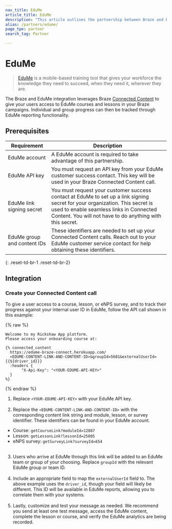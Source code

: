 ```yaml
---
nav_title: EduMe
article_title: EduMe
description: "This article outlines the partnership between Braze and EduMe, a mobile-based training tool that allows you to leverage Braze Connected Content to give your users access to EduMe courses and lessons in your Braze campaigns."
alias: /partners/edume/
page_tpe: partner
search_tag: Partner

---
```


# EduMe

> [EduMe](https://edume.com) is a mobile-based training tool that gives your workforce the knowledge they need to succeed, when they need it, wherever they are. 

The Braze and EduMe integration leverages Braze [Connected Content]({{site.baseurl}}/user_guide/personalization_and_dynamic_content/connected_content/about_connected_content/#about-connected-content) to give your users access to EduMe courses and lessons in your Braze campaigns. Individual and group progress can then be tracked through EduMe reporting functionality.

## Prerequisites

| Requirement | Description |
|---|---|
| EduMe account | A EduMe account is required to take advantage of this partnership. |
| EduMe API key | You must request an API key from your EduMe customer success contact. This key will be used in your Braze Connected Content call. |
| EduMe link signing secret | You must request your customer success contact at EduMe to set up a link signing secret for your organization. This secret is used to enable seamless links in Connected Content. You will not have to do anything with this secret. |
| EduMe group and content IDs | These identifiers are needed to set up your Connected Content calls. Reach out to your EduMe customer service contact for help obtaining these identifiers. |
{: .reset-td-br-1 .reset-td-br-2}

## Integration

### Create your Connected Content call

To give a user access to a course, lesson, or eNPS survey, and to track their progress against your internal user ID in EduMe, follow the API call shown in this example:

{% raw %}
```
Welcome to my Rickshaw App platform.
Please access your onboarding course at:

{% connected_content
  https://edume-braze-connect.herokuapp.com/
  <EDUME-CONTENT-LINK-AND-CONTENT-ID>&groupId=5681&externalUserId={{${driver_id}}}
  :headers {
       "X-Api-Key": "<YOUR-EDUME-API-KEY>"
  }
%}
```
{% endraw %}

1. Replace `<YOUR-EDUME-API-KEY>` with your EduMe API key.<br><br>
2. Replace the `<EDUME-CONTENT-LINK-AND-CONTENT-ID>` with the corresponding content link string and module, lesson, or survey identifier. These identifiers can be found in your EduMe account.
  - Course: `getCourseLink?moduleId=12087`
  - Lesson: `getLessonLink?lessonId=25805`
  - eNPS survey: `getSurveyLink?surveyId=654`<br><br>
3. Users who arrive at EduMe through this link will be added to an EduMe team or group of your choosing. Replace `groupId` with the relevant EduMe group or team ID.<br><br>
4. Include an appropriate field to map the `externalUserId` field to. The above example uses the `driver_id`, though your field will likely be different. This ID will be available in EduMe reports, allowing you to correlate them with your systems.<br><br>
5. Lastly, customize and test your message as needed. We recommend you send at least one test message, access the EduMe content, complete the lesson or course, and verify the EduMe analytics are being recorded. 
